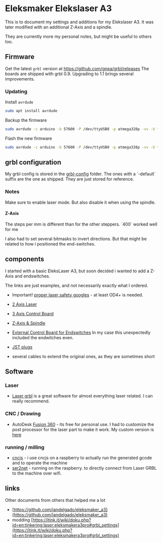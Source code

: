 # Eleksmaker Elekslaser A3
This is to document my settings and additions for my Elekslaser A3.
It was later modified with an additional Z-Axis and a spindle.

They are currently more my personal notes, but might be useful to others too.

## Firmware

Get the latest `grbl` version at https://github.com/gnea/grbl/releases
The boards are shipped with grbl 0.9. Upgrading to 1.1 brings several improvements.

### Updating 

Install `avrdude`

```bash
sudo apt install avrdude
```

Backup the firmware

```bash
sudo avrdude -c arduino -b 57600 -P /dev/ttyUSB0 -p atmega328p -vv -U flash:r:grbl_v0.9-eleksmana5.2.hex
```

Flash the new firmware

```bash
sudo avrdude -c arduino -b 57600 -P /dev/ttyUSB0 -p atmega328p -vv -U flash:w:grbl_v1.1h.20190825.hex
```

## grbl configuration

My grbl config is stored in the [grbl-config](grbl-config) folder.
The ones with a ´-default´ suffix are the one as shipped. They are just stored for reference.

### Notes

Make sure to enable laser mode. But also disable it when using the spindle.

#### Z-Axis
The steps per mm is different than for the other steppers. ´400´ worked well for me

I also had to set several bitmasks to invert directions. But that might be related to how i positioned the end-switches.

## components

I started with a basic EleksLaser A3, but soon decided i wanted to add a Z-Axis and endswitches.

The links are just examples, and not necessarily exactly what I ordered.

- Important! [proper laser safety googles](https://www.amazon.de/gp/product/B07Z9742H5/ref=ppx_yo_dt_b_asin_title_o06_s00?ie=UTF8&psc=1) - at least OD4+ is needed.
- [2 Axis Laser](https://www.banggood.com/EleksMaker-EleksLaser-A3-Pro-2500mW-Laser-Engraving-Machine-CNC-Laser-Printer-p-1003863.html?rmmds=search&cur_warehouse=CN)
- [3 Axis Control Board](https://www.banggood.com/EleksMaker-Mana-3-Axis-Stepper-Motor-Driver-Board-Controller-For-DIY-Laser-Engraver-p-1015947.html?rmmds=detail-top-buytogether-auto&cur_warehouse=USA)
- [Z-Axis & Spindle](https://www.banggood.com/EleksMaker-EleksZAxis-Z-Axis-Spindle-Motor-Drill-Chunk-Integrated-Set-DIY-Upgrade-Kit-for-Laser-Engraver-CNC-Router-p-1435867.html?rmmds=detail-top-buytogether-auto&cur_warehouse=CN)

- [External Control Board for Endswitches](https://www.banggood.com/EleksMaker-EleksExtra-External-Control-Board-Add-XYZ-Limit-Probe-Coolant-Spindle-Functions-OnOff-Button-For-Mana-ManaSE-Stepper-Motor-Driver-Board-p-1481516.html?rmmds=search&cur_warehouse=CN)
In my case this unexpectedly included the endwitches even.

- [JST plugs](https://www.amazon.de/gp/product/B01MY8FLMV/ref=ppx_yo_dt_b_asin_image_o04_s00?ie=UTF8&psc=1)

- several cables to extend the original ones, as they are sometimes short

## Software

### Laser
- [Laser grbl](http://lasergrbl.com/) is a great software for almost everything laser related. I can really recommend.

### CNC / Drawing

- AutoDesk [Fusion 360](https://www.autodesk.de/products/fusion-360/overview) - its free for personal use. I had to customize the post processor for the laser part to make it work. My custom version is [here](fusion360/post)

### running / milling

- [cncjs](https://cnc.js.org/) - i use cncjs on a raspberry to actually run the generated gcode and to operate the machine
- [ser2net](https://linux.die.net/man/8/ser2net) - running on the raspberry. to directly connect from Laser GRBL to the machine over wifi.


## links
Other documents from others that helped me a lot

- [https://github.com/jandelgado/eleksmaker_a3](https://github.com/jandelgado/eleksmaker_a3)
- modding [https://itink.it/wiki/doku.php?id=en:tinkering:laser:eleksmakera3pro#grbl_settings](https://itink.it/wiki/doku.php?id=en:tinkering:laser:eleksmakera3pro#grbl_settings)